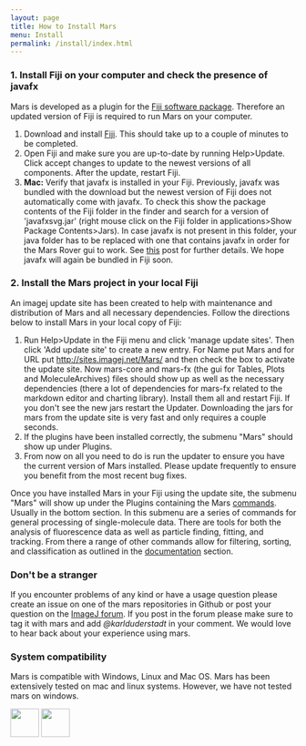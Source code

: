 ```yaml
---
layout: page
title: How to Install Mars
menu: Install
permalink: /install/index.html
---
```


### 1. Install Fiji on your computer and check the presence of javafx
Mars is developed as a plugin for the [Fiji software package](https://imagej.net/Fiji). Therefore an updated version of Fiji is required to run Mars on your computer.

1. Download and install [Fiji](https://imagej.net/Fiji/Downloads). This should take up to a couple of minutes to be completed.
2. Open Fiji and make sure you are up-to-date by running Help>Update. Click accept changes to update to the newest versions of all components. After the update, restart Fiji.
3. **Mac:** Verify that javafx is installed in your Fiji. Previously, javafx was bundled with the download but the newest version of Fiji does not automatically come with javafx. To check this show the package contents of the Fiji folder in the finder and search for a version of 'javafxsvg.jar' (right mouse click on the Fiji folder in applications>Show Package Contents>Jars). In case javafx is not present in this folder, your java folder has to be replaced with one that contains javafx in order for the Mars Rover gui to work. See [this](https://forum.image.sc/t/can-not-use-javafx-on-fiji-at-openjdk/27213/10) post for further details. We hope javafx will again be bundled in Fiji soon.

### 2. Install the Mars project in your local Fiji
An imagej update site has been created to help with maintenance and distribution of Mars and all necessary dependencies. Follow the directions below to install Mars in your local copy of Fiji:
1. Run Help>Update in the Fiji menu and click 'manage update sites'. Then click 'Add update site' to create a new entry. For Name put Mars and for URL put http://sites.imagej.net/Mars/ and then check the box to activate the update site. Now mars-core and mars-fx (the gui for Tables, Plots and MoleculeArchives) files should show up as well as the necessary dependencies (there a lot of dependencies for mars-fx related to the markdown editor and charting library). Install them all and restart Fiji. If you don't see the new jars restart the Updater. Downloading the jars for mars from the update site is very fast and only requires a couple seconds.  
2. If the plugins have been installed correctly, the submenu "Mars" should show up under Plugins.
3. From now on all you need to do is run the updater to ensure you have the current version of Mars installed. Please update frequently to ensure you benefit from the most recent bug fixes.


Once you have installed Mars in your Fiji using the update site, the submenu "Mars" will show up under the Plugins containing the Mars [commands](../docs). Usually in the bottom section. In this submenu are a series of commands for general processing of single-molecule data. There are tools for both the analysis of fluorescence data as well as particle finding, fitting, and tracking. From there a range of other commands allow for filtering, sorting, and classification as outlined in the [documentation](../docs) section.  


### Don't be a stranger
If you encounter problems of any kind or have a usage question please create an issue on one of the mars repositories in Github or post your question on the [ImageJ forum](https://forum.image.sc). If you post in the forum please make sure to tag it with mars and add *@karlduderstadt* in your comment. We would love to hear back about your experience using mars.

### System compatibility
Mars is compatible with Windows, Linux and Mac OS. Mars has been extensively tested on mac and linux systems. However, we have not tested mars on windows.

<img align='center' src='{{site.baseurl}}/usage/img/img1.png' width='50' />
<img align='center' src='{{site.baseurl}}/usage/img/img2.png' width='50' />
